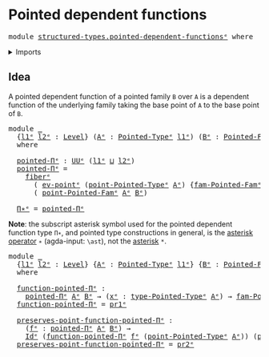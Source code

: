 # Pointed dependent functions

<pre class="Agda"><a id="40" class="Keyword">module</a> <a id="47" href="structured-types.pointed-dependent-functions%25E1%25B5%2589.html" class="Module">structured-types.pointed-dependent-functionsᵉ</a> <a id="93" class="Keyword">where</a>
</pre>
<details><summary>Imports</summary>

<pre class="Agda"><a id="149" class="Keyword">open</a> <a id="154" class="Keyword">import</a> <a id="161" href="foundation.dependent-pair-types%25E1%25B5%2589.html" class="Module">foundation.dependent-pair-typesᵉ</a>
<a id="194" class="Keyword">open</a> <a id="199" class="Keyword">import</a> <a id="206" href="foundation.fibers-of-maps%25E1%25B5%2589.html" class="Module">foundation.fibers-of-mapsᵉ</a>
<a id="233" class="Keyword">open</a> <a id="238" class="Keyword">import</a> <a id="245" href="foundation.function-types%25E1%25B5%2589.html" class="Module">foundation.function-typesᵉ</a>
<a id="272" class="Keyword">open</a> <a id="277" class="Keyword">import</a> <a id="284" href="foundation.identity-types%25E1%25B5%2589.html" class="Module">foundation.identity-typesᵉ</a>
<a id="311" class="Keyword">open</a> <a id="316" class="Keyword">import</a> <a id="323" href="foundation.universe-levels%25E1%25B5%2589.html" class="Module">foundation.universe-levelsᵉ</a>

<a id="352" class="Keyword">open</a> <a id="357" class="Keyword">import</a> <a id="364" href="structured-types.pointed-families-of-types%25E1%25B5%2589.html" class="Module">structured-types.pointed-families-of-typesᵉ</a>
<a id="408" class="Keyword">open</a> <a id="413" class="Keyword">import</a> <a id="420" href="structured-types.pointed-types%25E1%25B5%2589.html" class="Module">structured-types.pointed-typesᵉ</a>
</pre>
</details>

## Idea

A pointed dependent function of a pointed family `B` over `A` is a dependent
function of the underlying family taking the base point of `A` to the base point
of `B`.

<pre class="Agda"><a id="653" class="Keyword">module</a> <a id="660" href="structured-types.pointed-dependent-functions%25E1%25B5%2589.html#660" class="Module">_</a>
  <a id="664" class="Symbol">{</a><a id="665" href="structured-types.pointed-dependent-functions%25E1%25B5%2589.html#665" class="Bound">l1ᵉ</a> <a id="669" href="structured-types.pointed-dependent-functions%25E1%25B5%2589.html#669" class="Bound">l2ᵉ</a> <a id="673" class="Symbol">:</a> <a id="675" href="Agda.Primitive.html#742" class="Postulate">Level</a><a id="680" class="Symbol">}</a> <a id="682" class="Symbol">(</a><a id="683" href="structured-types.pointed-dependent-functions%25E1%25B5%2589.html#683" class="Bound">Aᵉ</a> <a id="686" class="Symbol">:</a> <a id="688" href="structured-types.pointed-types%25E1%25B5%2589.html#358" class="Function">Pointed-Typeᵉ</a> <a id="702" href="structured-types.pointed-dependent-functions%25E1%25B5%2589.html#665" class="Bound">l1ᵉ</a><a id="705" class="Symbol">)</a> <a id="707" class="Symbol">(</a><a id="708" href="structured-types.pointed-dependent-functions%25E1%25B5%2589.html#708" class="Bound">Bᵉ</a> <a id="711" class="Symbol">:</a> <a id="713" href="structured-types.pointed-families-of-types%25E1%25B5%2589.html#587" class="Function">Pointed-Famᵉ</a> <a id="726" href="structured-types.pointed-dependent-functions%25E1%25B5%2589.html#669" class="Bound">l2ᵉ</a> <a id="730" href="structured-types.pointed-dependent-functions%25E1%25B5%2589.html#683" class="Bound">Aᵉ</a><a id="732" class="Symbol">)</a>
  <a id="736" class="Keyword">where</a>

  <a id="745" href="structured-types.pointed-dependent-functions%25E1%25B5%2589.html#745" class="Function">pointed-Πᵉ</a> <a id="756" class="Symbol">:</a> <a id="758" href="Agda.Primitive.html#429" class="Primitive">UUᵉ</a> <a id="762" class="Symbol">(</a><a id="763" href="structured-types.pointed-dependent-functions%25E1%25B5%2589.html#665" class="Bound">l1ᵉ</a> <a id="767" href="Agda.Primitive.html#961" class="Primitive Operator">⊔</a> <a id="769" href="structured-types.pointed-dependent-functions%25E1%25B5%2589.html#669" class="Bound">l2ᵉ</a><a id="772" class="Symbol">)</a>
  <a id="776" href="structured-types.pointed-dependent-functions%25E1%25B5%2589.html#745" class="Function">pointed-Πᵉ</a> <a id="787" class="Symbol">=</a>
    <a id="793" href="foundation-core.fibers-of-maps%25E1%25B5%2589.html#962" class="Function">fiberᵉ</a>
      <a id="806" class="Symbol">(</a> <a id="808" href="foundation-core.function-types%25E1%25B5%2589.html#741" class="Function">ev-pointᵉ</a> <a id="818" class="Symbol">(</a><a id="819" href="structured-types.pointed-types%25E1%25B5%2589.html#568" class="Function">point-Pointed-Typeᵉ</a> <a id="839" href="structured-types.pointed-dependent-functions%25E1%25B5%2589.html#683" class="Bound">Aᵉ</a><a id="841" class="Symbol">)</a> <a id="843" class="Symbol">{</a><a id="844" href="structured-types.pointed-families-of-types%25E1%25B5%2589.html#867" class="Function">fam-Pointed-Famᵉ</a> <a id="861" href="structured-types.pointed-dependent-functions%25E1%25B5%2589.html#683" class="Bound">Aᵉ</a> <a id="864" href="structured-types.pointed-dependent-functions%25E1%25B5%2589.html#708" class="Bound">Bᵉ</a><a id="866" class="Symbol">})</a>
      <a id="875" class="Symbol">(</a> <a id="877" href="structured-types.pointed-families-of-types%25E1%25B5%2589.html#950" class="Function">point-Pointed-Famᵉ</a> <a id="896" href="structured-types.pointed-dependent-functions%25E1%25B5%2589.html#683" class="Bound">Aᵉ</a> <a id="899" href="structured-types.pointed-dependent-functions%25E1%25B5%2589.html#708" class="Bound">Bᵉ</a><a id="901" class="Symbol">)</a>

  <a id="906" href="structured-types.pointed-dependent-functions%25E1%25B5%2589.html#906" class="Function">Π∗ᵉ</a> <a id="910" class="Symbol">=</a> <a id="912" href="structured-types.pointed-dependent-functions%25E1%25B5%2589.html#745" class="Function">pointed-Πᵉ</a>
</pre>
**Note**: the subscript asterisk symbol used for the pointed dependent function
type `Π∗`, and pointed type constructions in general, is the
[asterisk operator](https://codepoints.net/U+2217) `∗` (agda-input: `\ast`), not
the [asterisk](https://codepoints.net/U+002A) `*`.

<pre class="Agda"><a id="1210" class="Keyword">module</a> <a id="1217" href="structured-types.pointed-dependent-functions%25E1%25B5%2589.html#1217" class="Module">_</a>
  <a id="1221" class="Symbol">{</a><a id="1222" href="structured-types.pointed-dependent-functions%25E1%25B5%2589.html#1222" class="Bound">l1ᵉ</a> <a id="1226" href="structured-types.pointed-dependent-functions%25E1%25B5%2589.html#1226" class="Bound">l2ᵉ</a> <a id="1230" class="Symbol">:</a> <a id="1232" href="Agda.Primitive.html#742" class="Postulate">Level</a><a id="1237" class="Symbol">}</a> <a id="1239" class="Symbol">{</a><a id="1240" href="structured-types.pointed-dependent-functions%25E1%25B5%2589.html#1240" class="Bound">Aᵉ</a> <a id="1243" class="Symbol">:</a> <a id="1245" href="structured-types.pointed-types%25E1%25B5%2589.html#358" class="Function">Pointed-Typeᵉ</a> <a id="1259" href="structured-types.pointed-dependent-functions%25E1%25B5%2589.html#1222" class="Bound">l1ᵉ</a><a id="1262" class="Symbol">}</a> <a id="1264" class="Symbol">{</a><a id="1265" href="structured-types.pointed-dependent-functions%25E1%25B5%2589.html#1265" class="Bound">Bᵉ</a> <a id="1268" class="Symbol">:</a> <a id="1270" href="structured-types.pointed-families-of-types%25E1%25B5%2589.html#587" class="Function">Pointed-Famᵉ</a> <a id="1283" href="structured-types.pointed-dependent-functions%25E1%25B5%2589.html#1226" class="Bound">l2ᵉ</a> <a id="1287" href="structured-types.pointed-dependent-functions%25E1%25B5%2589.html#1240" class="Bound">Aᵉ</a><a id="1289" class="Symbol">}</a>
  <a id="1293" class="Keyword">where</a>

  <a id="1302" href="structured-types.pointed-dependent-functions%25E1%25B5%2589.html#1302" class="Function">function-pointed-Πᵉ</a> <a id="1322" class="Symbol">:</a>
    <a id="1328" href="structured-types.pointed-dependent-functions%25E1%25B5%2589.html#745" class="Function">pointed-Πᵉ</a> <a id="1339" href="structured-types.pointed-dependent-functions%25E1%25B5%2589.html#1240" class="Bound">Aᵉ</a> <a id="1342" href="structured-types.pointed-dependent-functions%25E1%25B5%2589.html#1265" class="Bound">Bᵉ</a> <a id="1345" class="Symbol">→</a> <a id="1347" class="Symbol">(</a><a id="1348" href="structured-types.pointed-dependent-functions%25E1%25B5%2589.html#1348" class="Bound">xᵉ</a> <a id="1351" class="Symbol">:</a> <a id="1353" href="structured-types.pointed-types%25E1%25B5%2589.html#506" class="Function">type-Pointed-Typeᵉ</a> <a id="1372" href="structured-types.pointed-dependent-functions%25E1%25B5%2589.html#1240" class="Bound">Aᵉ</a><a id="1374" class="Symbol">)</a> <a id="1376" class="Symbol">→</a> <a id="1378" href="structured-types.pointed-families-of-types%25E1%25B5%2589.html#867" class="Function">fam-Pointed-Famᵉ</a> <a id="1395" href="structured-types.pointed-dependent-functions%25E1%25B5%2589.html#1240" class="Bound">Aᵉ</a> <a id="1398" href="structured-types.pointed-dependent-functions%25E1%25B5%2589.html#1265" class="Bound">Bᵉ</a> <a id="1401" href="structured-types.pointed-dependent-functions%25E1%25B5%2589.html#1348" class="Bound">xᵉ</a>
  <a id="1406" href="structured-types.pointed-dependent-functions%25E1%25B5%2589.html#1302" class="Function">function-pointed-Πᵉ</a> <a id="1426" class="Symbol">=</a> <a id="1428" href="foundation.dependent-pair-types%25E1%25B5%2589.html#697" class="Field">pr1ᵉ</a>

  <a id="1436" href="structured-types.pointed-dependent-functions%25E1%25B5%2589.html#1436" class="Function">preserves-point-function-pointed-Πᵉ</a> <a id="1472" class="Symbol">:</a>
    <a id="1478" class="Symbol">(</a><a id="1479" href="structured-types.pointed-dependent-functions%25E1%25B5%2589.html#1479" class="Bound">fᵉ</a> <a id="1482" class="Symbol">:</a> <a id="1484" href="structured-types.pointed-dependent-functions%25E1%25B5%2589.html#745" class="Function">pointed-Πᵉ</a> <a id="1495" href="structured-types.pointed-dependent-functions%25E1%25B5%2589.html#1240" class="Bound">Aᵉ</a> <a id="1498" href="structured-types.pointed-dependent-functions%25E1%25B5%2589.html#1265" class="Bound">Bᵉ</a><a id="1500" class="Symbol">)</a> <a id="1502" class="Symbol">→</a>
    <a id="1508" href="foundation-core.identity-types%25E1%25B5%2589.html#2647" class="Datatype">Idᵉ</a> <a id="1512" class="Symbol">(</a><a id="1513" href="structured-types.pointed-dependent-functions%25E1%25B5%2589.html#1302" class="Function">function-pointed-Πᵉ</a> <a id="1533" href="structured-types.pointed-dependent-functions%25E1%25B5%2589.html#1479" class="Bound">fᵉ</a> <a id="1536" class="Symbol">(</a><a id="1537" href="structured-types.pointed-types%25E1%25B5%2589.html#568" class="Function">point-Pointed-Typeᵉ</a> <a id="1557" href="structured-types.pointed-dependent-functions%25E1%25B5%2589.html#1240" class="Bound">Aᵉ</a><a id="1559" class="Symbol">))</a> <a id="1562" class="Symbol">(</a><a id="1563" href="structured-types.pointed-families-of-types%25E1%25B5%2589.html#950" class="Function">point-Pointed-Famᵉ</a> <a id="1582" href="structured-types.pointed-dependent-functions%25E1%25B5%2589.html#1240" class="Bound">Aᵉ</a> <a id="1585" href="structured-types.pointed-dependent-functions%25E1%25B5%2589.html#1265" class="Bound">Bᵉ</a><a id="1587" class="Symbol">)</a>
  <a id="1591" href="structured-types.pointed-dependent-functions%25E1%25B5%2589.html#1436" class="Function">preserves-point-function-pointed-Πᵉ</a> <a id="1627" class="Symbol">=</a> <a id="1629" href="foundation.dependent-pair-types%25E1%25B5%2589.html#711" class="Field">pr2ᵉ</a>
</pre>